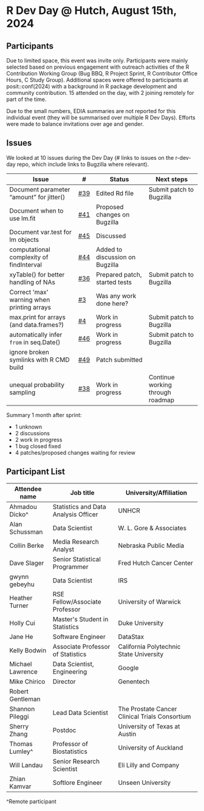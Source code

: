 R Dev Day @ Hutch, August 15th, 2024
================

## Participants

Due to limited space, this event was invite only. 
Participants were mainly selected based on previous engagement with outreach activities of the R Contribution Working Group (Bug BBQ, R Project Sprint, R Contributor Office Hours, C Study Group). 
Additional spaces were offered to participants at posit::conf(2024) with a background in R package development and community contribution. 
15 attended on the day, with 2 joining remotely for part of the time.

Due to the small numbers, EDIA summaries are not reported for this individual event (they will be summarised over multiple R Dev Days). Efforts were made to balance invitations over age and gender.

## Issues

We looked at 10 issues during the Dev Day (# links to issues on the r-dev-day repo, which include links to Bugzilla where relevant).

| Issue                                      | #                                                      | Status                          | Next steps                       |
|--------------------------------------------|--------------------------------------------------------|---------------------------------|----------------------------------|
| Document parameter “amount” for jitter()   | [\#39](https://github.com/r-devel/r-dev-day/issues/39) | Edited Rd file                  | Submit patch to Bugzilla         |
| Document when to use lm.fit                | [\#41](https://github.com/r-devel/r-dev-day/issues/41) | Proposed changes on Bugzilla    |                                  |
| Document var.test for lm objects           | [\#45](https://github.com/r-devel/r-dev-day/issues/45) | Discussed                       |                                  |
| computational complexity of findInterval   | [\#44](https://github.com/r-devel/r-dev-day/issues/44) | Added to discussion on Bugzilla |                                  |
| xyTable() for better handling of NAs       | [\#36](https://github.com/r-devel/r-dev-day/issues/36) | Prepared patch, started tests   | Submit patch to Bugzilla         |
| Correct 'max' warning when printing arrays | [\#3](https://github.com/r-devel/r-dev-day/issues/3)   | Was any work done here?         |                                  |
| max.print for arrays (and data.frames?)    | [\#4](https://github.com/r-devel/r-dev-day/issues/4)   | Work in progress                | Submit patch to Bugzilla         |
| automatically infer `from` in seq.Date()   | [\#46](https://github.com/r-devel/r-dev-day/issues/46) | Work in progress                | Submit patch to Bugzilla         |
| ignore broken symlinks with R CMD build    | [\#49](https://github.com/r-devel/r-dev-day/issues/49) | Patch submitted                 |                                  |
| unequal probability sampling               | [\#38](https://github.com/r-devel/r-dev-day/issues/38 )| Work in progress                | Continue working through roadmap |

Summary 1 month after sprint:

 -  1 unknown
 -  2 discussions
 -  2 work in progress
 -  1 bug closed fixed
 -  4 patches/proposed changes waiting for review
   
## Participant List

| Attendee name    | Job title                            | University/Affiliation                           |
|------------------|--------------------------------------|--------------------------------------------------|
| Ahmadou Dicko^   | Statistics and Data Analysis Officer | UNHCR                                            |
| Alan Schussman   | Data Scientist                       | W. L. Gore & Associates                          |
| Collin Berke     | Media Research Analyst               | Nebraska Public Media                            |
| Dave Slager      | Senior Statistical Programmer        | Fred Hutch Cancer   Center                       |
| gwynn gebeyhu    | Data Scientist                       | IRS                                              |
| Heather Turner   | RSE Fellow/Associate Professor       | University of Warwick                            |
| Holly Cui        | Master's Student in Statistics       | Duke University                                  |
| Jane He          | Software Engineer                    | DataStax                                         |
| Kelly Bodwin     | Associate Professor of Statistics    | California Polytechnic State University          |
| Michael Lawrence | Data Scientist, Engineering          | Google                                           |
| Mike Chirico     | Director                             | Genentech                                        |
| Robert Gentleman |                                      |                                                  |
| Shannon Pileggi  | Lead Data Scientist                  | The Prostate Cancer Clinical Trials   Consortium |
| Sherry Zhang     | Postdoc                              | University of Texas at Austin                    |
| Thomas Lumley^   | Professor of Biostatistics           | University of Auckland                           |
| Will Landau      | Senior Research Scientist            | Eli Lilly and Company                            |
| Zhian Kamvar     | Softlore Engineer                    | Unseen University                                |

^Remote participant
